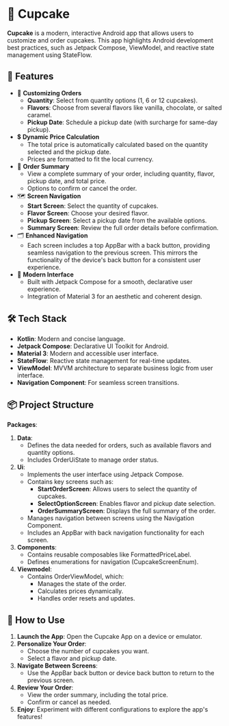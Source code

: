 # 🧁 **Cupcake**
**Cupcake** is a modern, interactive Android app that allows users to customize and order cupcakes. This app highlights Android development best practices, such as Jetpack Compose, ViewModel, and reactive state management using StateFlow.

## 🚀 **Features**
   - 🛒 **Customizing Orders**
      - **Quantity**: Select from quantity options (1, 6 or 12 cupcakes).
      - **Flavors**: Choose from several flavors like vanilla, chocolate, or salted caramel.
      - **Pickup Date**: Schedule a pickup date (with surcharge for same-day pickup).
   - 💲 **Dynamic Price Calculation**
      - The total price is automatically calculated based on the quantity selected and the pickup date.
      - Prices are formatted to fit the local currency.
   - 📝 **Order Summary**
      - View a complete summary of your order, including quantity, flavor, pickup date, and total price.
      - Options to confirm or cancel the order.
   - 🗺️ **Screen Navigation**
      - **Start Screen**: Select the quantity of cupcakes.
      - **Flavor Screen**: Choose your desired flavor.
      - **Pickup Screen**: Select a pickup date from the available options.
      - **Summary Screen**: Review the full order details before confirmation.
   - 🗂️ **Enhanced Navigation**
      - Each screen includes a top AppBar with a back button, providing seamless navigation to the previous screen. This mirrors the functionality of the device's back button for a consistent user experience.
   - 🎨 **Modern Interface**
      - Built with Jetpack Compose for a smooth, declarative user experience.
      - Integration of Material 3 for an aesthetic and coherent design.

## 🛠️ **Tech Stack**
   - **Kotlin**: Modern and concise language.
   - **Jetpack Compose**: Declarative UI Toolkit for Android.
   - **Material 3**: Modern and accessible user interface.
   - **StateFlow**: Reactive state management for real-time updates.
   - **ViewModel**: MVVM architecture to separate business logic from user interface.
   - **Navigation Component**: For seamless screen transitions.

## 📦 **Project Structure**
**Packages**:
1. **Data**:
   - Defines the data needed for orders, such as available flavors and quantity options.
   - Includes OrderUiState to manage order status.
2. **Ui**:
   - Implements the user interface using Jetpack Compose.
   - Contains key screens such as:
      - **StartOrderScreen**: Allows users to select the quantity of cupcakes.
      - **SelectOptionScreen**: Enables flavor and pickup date selection.
      - **OrderSummaryScreen**: Displays the full summary of the order.
   - Manages navigation between screens using the Navigation Component.
   - Includes an AppBar with back navigation functionality for each screen.
3. **Components**:
   - Contains reusable composables like FormattedPriceLabel.
   - Defines enumerations for navigation (CupcakeScreenEnum).
4. **Viewmodel**:
   - Contains OrderViewModel, which:
      - Manages the state of the order.
      - Calculates prices dynamically.
      - Handles order resets and updates.


## 🚀 **How to Use**
1. **Launch the App**: Open the Cupcake App on a device or emulator.
2. **Personalize Your Order**:
   - Choose the number of cupcakes you want.
   - Select a flavor and pickup date.
3. **Navigate Between Screens**:
   - Use the AppBar back button or device back button to return to the previous screen.
4. **Review Your Order**:
   - View the order summary, including the total price.
   - Confirm or cancel as needed.
5. **Enjoy**: Experiment with different configurations to explore the app's features!